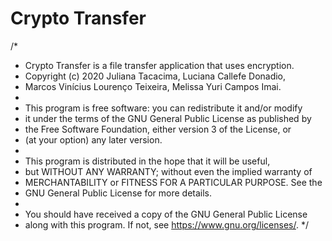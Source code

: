 # Crypto Transfer

/*
 * Crypto Transfer is a file transfer application that uses encryption.
 * Copyright (c) 2020  Juliana Tacacima, Luciana Callefe Donadio,
 * Marcos Vinícius Lourenço Teixeira, Melissa Yuri Campos Imai.
 *
 * This program is free software: you can redistribute it and/or modify
 * it under the terms of the GNU General Public License as published by
 * the Free Software Foundation, either version 3 of the License, or
 * (at your option) any later version.
 *
 * This program is distributed in the hope that it will be useful,
 * but WITHOUT ANY WARRANTY; without even the implied warranty of
 * MERCHANTABILITY or FITNESS FOR A PARTICULAR PURPOSE.  See the
 * GNU General Public License for more details.
 *
 * You should have received a copy of the GNU General Public License
 * along with this program.  If not, see <https://www.gnu.org/licenses/>.
 */
